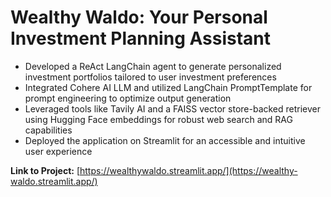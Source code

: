# Wealthy Waldo: Your Personal Investment Planning Assistant 
- Developed a ReAct LangChain agent to generate personalized investment portfolios tailored to user investment preferences
- Integrated Cohere AI LLM and utilized LangChain PromptTemplate for prompt engineering to optimize output generation
- Leveraged tools like Tavily AI and a FAISS vector store-backed retriever using Hugging Face embeddings for robust web search and RAG capabilities
- Deployed the application on Streamlit for an accessible and intuitive user experience

**Link to Project:** [https://wealthywaldo.streamlit.app/](https://wealthy-waldo.streamlit.app/)
